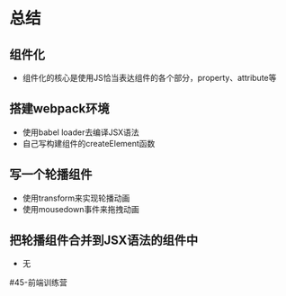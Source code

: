 # 总结

## 组件化

* 组件化的核心是使用JS恰当表达组件的各个部分，property、attribute等

## 搭建webpack环境

* 使用babel loader去编译JSX语法
* 自己写构建组件的createElement函数

## 写一个轮播组件

* 使用transform来实现轮播动画
* 使用mousedown事件来拖拽动画


## 把轮播组件合并到JSX语法的组件中

* 无












#45-前端训练营